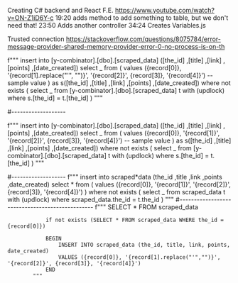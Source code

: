 
Creating C# backend and React F.E.
https://www.youtube.com/watch?v=ON-Z1iD6Y-c
19:20 adds method to add something to table, but we don't need that!
23:50 Adds another controller
34:24 Creates Variables.js


Trusted connection
https://stackoverflow.com/questions/8075784/error-message-provider-shared-memory-provider-error-0-no-process-is-on-th


f"""
insert into [y-combinator].[dbo].[scraped_data] ([the_id]
,[title]
,[link]
,[points]
,[date_created])
select _ from (
values ({record[0]}, '{record[1].replace("'", "")}', '{record[2]}', {record[3]}, '{record[4]}') -- sample value
) as s([the_id]
,[title]
,[link]
,[points]
,[date_created])
where not exists (
select _ from [y-combinator].[dbo].[scraped_data] t with (updlock)
where s.[the_id] = t.[the_id]
)
"""

#-------------------

f"""
insert into [y-combinator].[dbo].[scraped_data] ([the_id]
,[title]
,[link]
,[points]
,[date_created])
select _ from (
values ({record[0]}, '{record[1]}', '{record[2]}', {record[3]}, '{record[4]}') -- sample value
) as s([the_id]
,[title]
,[link]
,[points]
,[date_created])
where not exists (
select _ from [y-combinator].[dbo].[scraped_data] t with (updlock)
where s.[the_id] = t.[the_id]
)
"""

#-------------------
f"""
insert into scraped*data (the_id
,title
,link
,points
,date_created)
select * from (
values ({record[0]}, '{record[1]}', '{record[2]}', {record[3]}, '{record[4]}')
)
where not exists (
select \_ from scraped_data t with (updlock)
where scraped_data.the_id = t.the_id
)
"""
#------------------------------------------------
f"""
SELECT \* FROM scraped_data

    			if not exists (SELECT * FROM scraped_data WHERE the_id = {record[0]})

    			BEGIN
    				INSERT INTO scraped_data (the_id, title, link, points, date_created)
    				VALUES ({record[0]}, '{record[1].replace("'","")}', '{record[2]}', {record[3]}, '{record[4]}')
    			END
    		"""
